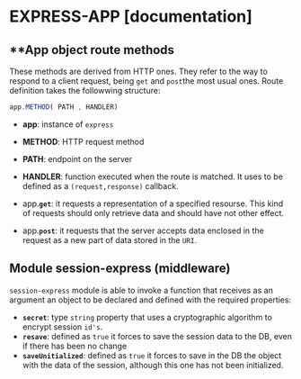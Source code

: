 # EXPRESS-APP [documentation]

## **App object route methods
These methods are derived from HTTP ones. They refer to the way to respond to a client request, being `get` and `post`the most usual ones. Route definition takes the followwing structure:
```javascript
app.METHOD( PATH , HANDLER)
```
* **app**: instance of `express`
* **METHOD**: HTTP request method
* **PATH**: endpoint on the server 
* **HANDLER**: function executed when the route is matched. It uses to be defined as a `(request,response)` callback.

* app.**`get`**: it requests a representation of a specified resourse. This kind of requests should only retrieve data and should have not other effect.
* app.**`post`**: it requests that the server accepts data enclosed in the request as a new part of data stored in the `URI`.


## **Module session-express (middleware)**
`session-express` module is able to invoke a function that receives as an argument an object to be declared and defined with the required properties:
* **`secret`**: type `string` property that uses a cryptographic algorithm to encrypt session `id's`.
* **`resave`**: defined as `true` it forces to save the session data to the DB, even if there has been no change
* **`saveUnitialized`**: defined as `true` it forces to save in the DB the object with the data of the session, although this one has not been initialized.
